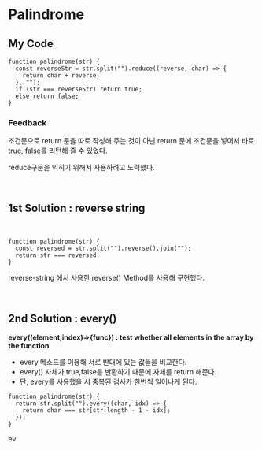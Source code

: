 # Palindrome

## My Code

```
function palindrome(str) {
  const reverseStr = str.split("").reduce((reverse, char) => {
    return char + reverse;
  }, "");
  if (str === reverseStr) return true;
  else return false;
}
```

### Feedback

조건문으로 return 문을 따로 작성해 주는 것이 아닌 return 문에 조건문을 넣어서 바로 true, false를 리턴해 줄 수 있었다.

reduce구문을 익히기 위해서 사용하려고 노력했다.

<br/>

## 1st Solution : reverse string

<br/>

```
function palindrome(str) {
  const reversed = str.split("").reverse().join("");
  return str === reversed;
}
```

reverse-string 에서 사용한 reverse() Method를 사용해 구현했다.

<br/>

## 2nd Solution : every()

**every((element,index)=>{func}) : test whether all elements in the array by the function**

- every 메소드를 이용해 서로 반대에 있는 값들을 비교한다.
- every() 자체가 true,false를 반환하기 때문에 자체를 return 해준다.
- 단, every를 사용했을 시 중복된 검사가 한번씩 일어나게 된다.

```
function palindrome(str) {
  return str.split("").every((char, idx) => {
    return char === str[str.length - 1 - idx];
  });
}
```

ev
